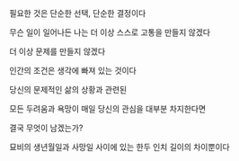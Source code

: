 필요한 것은 단순한 선택, 단순한 결정이다

무슨 일이 일어나든 나는 더 이상 스스로 고통을 만들지 않겠다

더 이상 문제를 만들지 않겠다

인간의 조건은 생각에 빠져 있는 것이다

당신의 문제적인 삶의 상황과 관련된

모든 두려움과 욕망이 매일 당신의 관심을 대부분 차지한다면

결국 무엇이 남겠는가?

묘비의 생년월일과 사망일 사이에 있는 한두 인치 길이의 차이뿐이다

